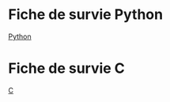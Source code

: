 # Fiche de survie Python

[Python](./fiche-survie-Python.md)

# Fiche de survie C
[C](./fiche-survive-C.md)

